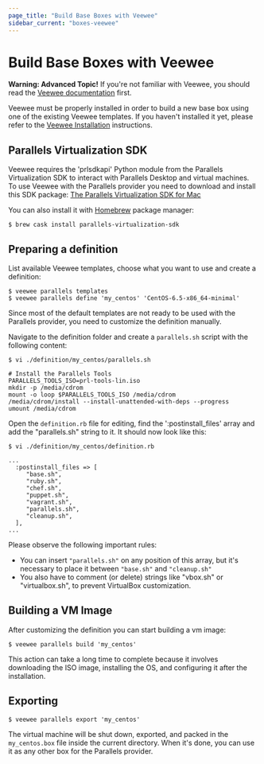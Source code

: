 ```yaml
---
page_title: "Build Base Boxes with Veewee"
sidebar_current: "boxes-veewee"
---
```


# Build Base Boxes with Veewee

<div class="alert alert-warn">
	<p>
		<strong>Warning: Advanced Topic!</strong> If you're not familiar with
		Veewee, you should read the <a href="https://github.com/jedi4ever/veewee/blob/master/README.md">
		Veewee documentation</a> first.
	</p>
</div>

Veewee must be properly installed in order to build a new base box using one of
the existing Veewee templates. If you haven't installed it yet, please refer to
the [Veewee Installation](https://github.com/jedi4ever/veewee/blob/master/doc/installation.md)
instructions.

## Parallels Virtualization SDK

Veewee requires the 'prlsdkapi' Python module from the Parallels Virtualization
SDK to interact with Parallels Desktop and virtual machines. To use Veewee with
the Parallels provider you need to download and install this SDK package:
[The Parallels Virtualization SDK for Mac](https://www.parallels.com/download/pvsdk/)

You can also install it with [Homebrew](brew.sh) package manager:

```
$ brew cask install parallels-virtualization-sdk
```

## Preparing a definition

List available Veewee templates, choose what you want to use and create a
definition:

```
$ veewee parallels templates
$ veewee parallels define 'my_centos' 'CentOS-6.5-x86_64-minimal'
```

Since most of the default templates are not ready to be used with the Parallels
provider, you need to customize the definition manually.

Navigate to the definition folder and create a `parallels.sh` script with the
following content:

```
$ vi ./definition/my_centos/parallels.sh

# Install the Parallels Tools
PARALLELS_TOOLS_ISO=prl-tools-lin.iso
mkdir -p /media/cdrom
mount -o loop $PARALLELS_TOOLS_ISO /media/cdrom
/media/cdrom/install --install-unattended-with-deps --progress
umount /media/cdrom
```

Open the `definition.rb` file for editing, find the ':postinstall_files' array
and add the "parallels.sh" string to it. It should now look like this:

```
$ vi ./definition/my_centos/definition.rb

...
  :postinstall_files => [
     "base.sh",
     "ruby.sh",
     "chef.sh",
     "puppet.sh",
     "vagrant.sh",
     "parallels.sh",
     "cleanup.sh",
  ],
...
```

Please observe the following important rules:

- You can insert `"parallels.sh"` on any position of this array, but it's
necessary to place it between `"base.sh"` and `"cleanup.sh"`
- You also have to comment (or delete) strings like "vbox.sh" or "virtualbox.sh",
to prevent VirtualBox customization.

## Building a VM Image

After customizing the definition you can start building a vm image:

```
$ veewee parallels build 'my_centos'
```

This action can take a long time to complete because it involves downloading the
ISO image, installing the OS, and configuring it after the installation.

## Exporting

```
$ veewee parallels export 'my_centos'
```

The virtual machine will be shut down, exported, and packed in the `my_centos.box`
file inside the current directory. When it's done, you can use it as any other
box for the Parallels provider.

